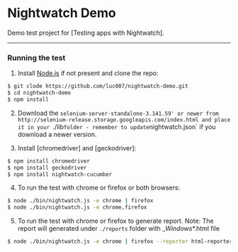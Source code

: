 # Nightwatch Demo

Demo test project for [Testing apps with Nightwatch].

***

### Running the test

1) Install [Node.js](http://nodejs.org) if not present and clone the repo:
```sh
$ git clode https://github.com/luc007/nightwatch-demo.git
$ cd nightwatch-demo
$ npm install
```

2) Download the `selenium-server-standalone-3.141.59' or newer from http://selenium-release.storage.googleapis.com/index.html and place it in your `./lib` folder - remember to update `nightwatch.json` if you download a newer version.

3) Install [chromedriver] and [geckodriver]:
```sh
$ npm install chromedriver
$ npm install geckodriver
$ npm install nightwatch-cucumber
```

4) To run the test with chrome or firefox or both browsers:
```sh
$ node ./bin/nightwatch.js -e chrome | firefox
$ node ./bin/nightwatch.js -e chrome,firefox
```

5) To run the test with chrome or firefox to generate report.
Note: The report will generated under `./reports` folder with <browser name>_<version>_Windows_*.html file
```sh
$ node ./bin/nightwatch.js -e chrome | firefox --reporter html-reporter.js
```

